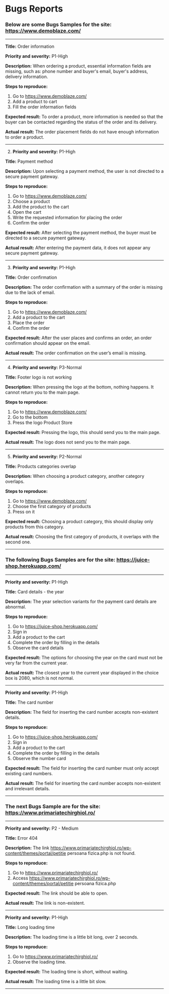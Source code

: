 # Bugs Reports
### Below are some Bugs Samples for the site: https://www.demoblaze.com/

--------------------------------------

**Title:**
Order information

**Priority and severity:**
P1-High

**Description:**
When ordering a product, essential information fields are missing, such as: phone number and buyer's email, buyer's address, delivery information.

**Steps to reproduce:**
1. Go to https://www.demoblaze.com/
2. Add a product to cart
3. Fill the order information fields

**Expected result:**
To order a product, more information is needed so that the buyer can be contacted regarding the status of the order and its delivery.

**Actual result:**
The order placement fields do not have enough information to order a product.

----------------------------

2. **Priority and severity:**
P1-High

**Title:**
Payment method

**Description:**
Upon selecting a payment method, the user is not directed to a secure payment gateway.

**Steps to reproduce:** 
1. Go to https://www.demoblaze.com/
2. Choose a product
3. Add the product to the cart
4. Open the cart
5. Write the requested information for placing the order
6. Confirm the order

**Expected result:**
After selecting the payment method, the buyer must be directed to a secure payment gateway.

**Actual result:**
After entering the payment data, it does not appear any secure payment gateway.

----------------------

3. **Priority and severity:**
P1-High

**Title:**
Order confirmation

**Description:**
The order confirmation with a summary of the order is missing due to the lack of email.

**Steps to reproduce:**
1. Go to https://www.demoblaze.com/
2. Add a product to the cart
3. Place the order
4. Confirm the order

**Expected result:**
After the user places and confirms an order, an order confirmation should appear on the email.

**Actual result:**
The order confirmation on the user’s email is missing.

----------------------------------

4. **Priority and severity:**
P3-Normal

**Title:**
Footer logo is not working

**Description:**
When pressing the logo at the bottom, nothing happens. It cannot return you to the main page.

**Steps to reproduce:**
1. Go to https://www.demoblaze.com/
2. Go to the bottom 
3. Press the logo Product Store

**Expected result:**
Pressing the logo, this should send you to the main page.

**Actual result:**
The logo does not send you to the main page.

-----------------------------------------

5. **Priority and severity:**
P2-Normal

**Title:**
Products categories overlap

**Description:**
When choosing a product category, another category overlaps.

**Steps to reproduce:** 
1. Go to https://www.demoblaze.com/
2. Choose the first category of products
3. Press on it

**Expected result:**
Choosing a product category, this should display only products from this category. 

**Actual result:** 
Choosing the first category of products, it overlaps with the second one.

---------------------------------------

### The following Bugs Samples are for the site: https://juice-shop.herokuapp.com/

-----------------------------------------------------------------------------

**Priority and severity:**
P1-High

**Title:**
Card details - the year

**Description:**
The year selection variants for the payment card details are abnormal.

**Steps to reproduce:**
1. Go to https://juice-shop.herokuapp.com/ 
2. Sign in
3. Add a product to the cart
4. Complete the order by filling in the details
5. Observe the card details

**Expected result:**
The options for choosing the year on the card must not be very far from the current year.

**Actual result:**
The closest year to the current year displayed in the choice box is 2080, which is not normal.

---------------------------------------

**Priority and severity:**
P1-High

**Title:**
The card number

**Description:**
The field for inserting the card number accepts non-existent details.

**Steps to reproduce:**
1. Go to https://juice-shop.herokuapp.com/  
2. Sign in
3. Add a product to the cart
4. Complete the order by filling in the details
5. Observe the number card

**Expected result:**
The field for inserting the card number must only accept existing card numbers.

**Actual result:**
The field for inserting the card number accepts non-existent and irrelevant details.

-----------------------------------

### The next Bugs Sample are for the site: https://www.primariatechirghiol.ro/

-------------------------------------------------------

**Priority and severity:**
P2 - Medium

**Title:**
Error 404

**Description:**
The link  https://www.primariatechirghiol.ro/wp-content/themes/portal/petitie persoana fizica.php is not found.

**Steps to reproduce:**
1. Go to https://www.primariatechirghiol.ro/ 
2. Access  https://www.primariatechirghiol.ro/wp-content/themes/portal/petitie persoana fizica.php 

**Expected result:**
The link should be able to open.

**Actual result:**
The link is non-existent.

-----------------------------------------------

**Priority and severity:**
P1-High

**Title:**
Long loading time

**Description:**
The loading time is a little bit long, over 2 seconds.

**Steps to reproduce:**
1. Go to https://www.primariatechirghiol.ro/ 
2. Observe the loading time.

**Expected result:**
The  loading time is short, without waiting.

**Actual result:**
The loading time is a little bit slow.

----------------------------








